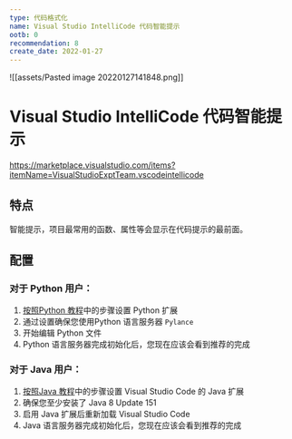 ```yaml
---
type: 代码格式化
name: Visual Studio IntelliCode 代码智能提示
ootb: 0
recommendation: 8
create_date: 2022-01-27
---
```


![[assets/Pasted image 20220127141848.png]]

# Visual Studio IntelliCode 代码智能提示

https://marketplace.visualstudio.com/items?itemName=VisualStudioExptTeam.vscodeintellicode

## 特点

智能提示，项目最常用的函数、属性等会显示在代码提示的最前面。

## 配置

### 对于 Python 用户：

1.  [按照Python 教程](https://code.visualstudio.com/docs/python/python-tutorial#_prerequisites)中的步骤设置 Python 扩展
2. 通过设置确保您使用Python 语言服务器 `Pylance` 
3.  开始编辑 Python 文件
4.  Python 语言服务器完成初始化后，您现在应该会看到推荐的完成


### 对于 Java 用户：

1.  [按照Java 教程](https://code.visualstudio.com/docs/java/java-tutorial)中的步骤设置 Visual Studio Code 的 Java 扩展
2.  确保您至少安装了 Java 8 Update 151
3.  启用 Java 扩展后重新加载 Visual Studio Code
4.  Java 语言服务器完成初始化后，您现在应该会看到推荐的完成